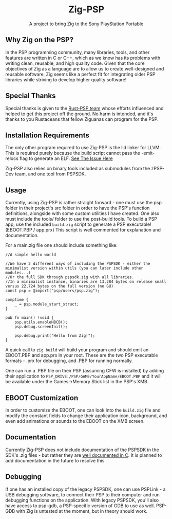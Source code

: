 <h1 align="center">Zig-PSP</h1>
<p align="center">A project to bring Zig to the Sony PlayStation Portable</p>

## Why Zig on the PSP?

In the PSP programming community, many libraries, tools, and other features are written in C or C++, which as we know has its problems with writing clean, reusable, and high quality code. Given that the core objectives of Zig as a language are to allow us to create well-designed and reusable software, Zig seems like a perfect fit for integrating older PSP libraries while striving to develop higher quality software!

## Special Thanks

Special thanks is given to the [Rust-PSP team](https://github.com/overdrivenpotato/rust-psp) whose efforts influenced and helped to get this project off the ground. No harm is intended, and it's thanks to you Rustaceans that fellow Ziguanas can program for the PSP.

## Installation Requirements

The only other program required to use Zig-PSP is the lld linker for LLVM. This is required purely because the build script cannot pass the -emit-relocs flag to generate an ELF. [See The Issue Here](https://github.com/ziglang/zig/issues/5986)

Zig-PSP also relies on binary tools included as submodules from the zPSP-Dev team, and one tool from PSPSDK.

## Usage

Currently, using Zig-PSP is rather straight forward - one must use the psp folder in their project's src folder in order to have the PSP's function definitions, alongside with some custom utilities I have created. One also must include the tools/ folder to use the post-build tools. To build a PSP app, use the included `build.zig` script to generate a PSP executable! (EBOOT.PBP / app.prx) This script is well commented for explanation and documentation.

For a main.zig file one should include something like:

```zig
//A simple hello world

//We have 2 different ways of including the PSPSDK - either the minimalist version within utils (you can later include other modules...)
//Or the full SDK through pspsdk.zig with all libraries.
//In a minimalist instance, binaries are 13,284 bytes on release small versus 22,724 bytes on the full version (no GU)
const psp = @import("psp/users/psp.zig");

comptime {
    _ = psp.module_start_struct;
}

pub fn main() !void {
    psp.utils.enableHBCB();
    psp.debug.screenInit();

    psp.debug.print("Hello from Zig!");
}
```

A quick call to `zig build` will build your program and should emit an EBOOT.PBP and app.prx in your root. These are the two PSP executable formats - .prx for debugging, and .PBP for running normally.

One can run a .PBP file on their PSP (assuming CFW is installed) by adding their application to `PSP_DRIVE:/PSP/GAME/YourAppName/EBOOT.PBP` and it will be available under the Games->Memory Stick list in the PSP's XMB.

## EBOOT Customization
In order to customize the EBOOT, one can look into the `build.zig` file and modify the constant fields to change their application icon, background, and even add animations or sounds to the EBOOT on the XMB screen.

## Documentation

Currently Zig-PSP does not include documentation of the PSPSDK in the SDK's .zig files - but rather they are [well documented in C](http://psp.jim.sh/pspsdk-doc/). It is planned to add documentation in the future to resolve this

## Debugging

If one has an installed copy of the legacy PSPSDK, one can use PSPLink - a USB debugging software, to connect their PSP to their computer and run debugging functions on the application. With legacy PSPSDK, you'll also have access to psp-gdb, a PSP-specific version of GDB to use as well. PSP-GDB with Zig is untested at the moment, but in theory should work.
